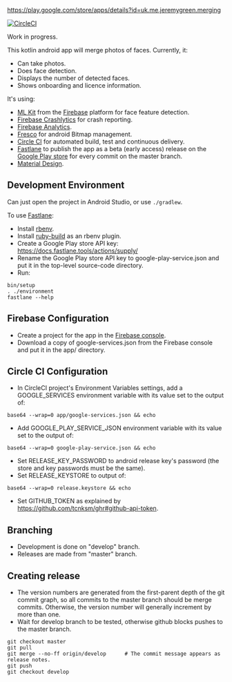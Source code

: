 https://play.google.com/store/apps/details?id=uk.me.jeremygreen.merging

[![CircleCI](https://circleci.com/gh/jg210/merging.svg?style=svg)](https://circleci.com/gh/jg210/merging)

Work in progress.

This kotlin android app will merge photos of faces. Currently, it:

* Can take photos.
* Does face detection.
* Displays the number of detected faces.
* Shows onboarding and licence information.

It's using:

* [ML Kit](https://developers.google.com/ml-kit/) from the [Firebase](https://firebase.google.com/) platform for face feature detection.
* [Firebase Crashlytics](https://firebase.google.com/docs/crashlytics/) for crash reporting.
* [Firebase Analytics](https://firebase.google.com/docs/analytics).
* [Fresco](https://developers.google.com/ml-kit/) for android Bitmap management.
* [Circle CI](https://circleci.com/gh/jg210/merging) for automated build, test and continuous delivery.
* [Fastlane](https://fastlane.tools/) to publish the app as a beta (early access) release on the [Google Play store](https://play.google.com/store/apps/details?id=uk.me.jeremygreen.merging) for every commit on the master branch.
* [Material Design](https://material.io/design/).

## Development Environment

Can just open the project in Android Studio, or use `./gradlew`.

To use [Fastlane](https://fastlane.tools/):

* Install [rbenv](https://github.com/rbenv/rbenv#installation).
* Install [ruby-build](https://github.com/rbenv/ruby-build#installation) as an rbenv plugin.
* Create a Google Play store API key: https://docs.fastlane.tools/actions/supply/
* Rename the Google Play store API key to google-play-service.json and put it in the top-level source-code directory.
* Run:

```
bin/setup
. ./environment
fastlane --help
```

## Firebase Configuration

* Create a project for the app in the [Firebase console](https://console.firebase.google.com/).
* Download a copy of google-services.json from the Firebase console and put it in the app/ directory.

## Circle CI Configuration

* In CircleCI project's Environment Variables settings, add a GOOGLE_SERVICES environment variable with its value set to the output of:

```
base64 --wrap=0 app/google-services.json && echo
```

* Add GOOGLE_PLAY_SERVICE_JSON environment variable with its value set to the output of:

```
base64 --wrap=0 google-play-service.json && echo
```

* Set RELEASE_KEY_PASSWORD to android release key's password (the store and key passwords must be the same).
* Set RELEASE_KEYSTORE to output of:

```
base64 --wrap=0 release.keystore && echo
```

* Set GITHUB_TOKEN as explained by https://github.com/tcnksm/ghr#github-api-token. 

## Branching

* Development is done on "develop" branch.
* Releases are made from "master" branch. 

## Creating release

* The version numbers are generated from the first-parent depth of the git commit graph, so all commits to the master branch should be merge commits. Otherwise, the version number will generally increment by more than one.
* Wait for develop branch to be tested, otherwise github blocks pushes to the master branch.

```
git checkout master
git pull
git merge --no-ff origin/develop      # The commit message appears as release notes.
git push
git checkout develop
```

